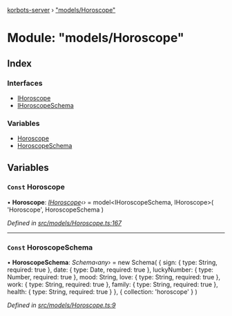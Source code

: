 [korbots-server](../README.md) › ["models/Horoscope"](_models_horoscope_.md)

# Module: "models/Horoscope"

## Index

### Interfaces

* [IHoroscope](../interfaces/_models_horoscope_.ihoroscope.md)
* [IHoroscopeSchema](../interfaces/_models_horoscope_.ihoroscopeschema.md)

### Variables

* [Horoscope](_models_horoscope_.md#const-horoscope)
* [HoroscopeSchema](_models_horoscope_.md#const-horoscopeschema)

## Variables

### `Const` Horoscope

• **Horoscope**: *[IHoroscope](../interfaces/_models_horoscope_.ihoroscope.md)‹›* = model<IHoroscopeSchema, IHoroscope>(
    'Horoscope',
    HoroscopeSchema
)

*Defined in [src/models/Horoscope.ts:167](https://github.com/Xisabla/Korbots/blob/4164195/server/src/models/Horoscope.ts#L167)*

___

### `Const` HoroscopeSchema

• **HoroscopeSchema**: *Schema‹any›* = new Schema(
    {
        sign: { type: String, required: true },
        date: { type: Date, required: true },
        luckyNumber: { type: Number, required: true },
        mood: String,
        love: { type: String, required: true },
        work: { type: String, required: true },
        family: { type: String, required: true },
        health: { type: String, required: true }
    },
    { collection: 'horoscope' }
)

*Defined in [src/models/Horoscope.ts:9](https://github.com/Xisabla/Korbots/blob/4164195/server/src/models/Horoscope.ts#L9)*
